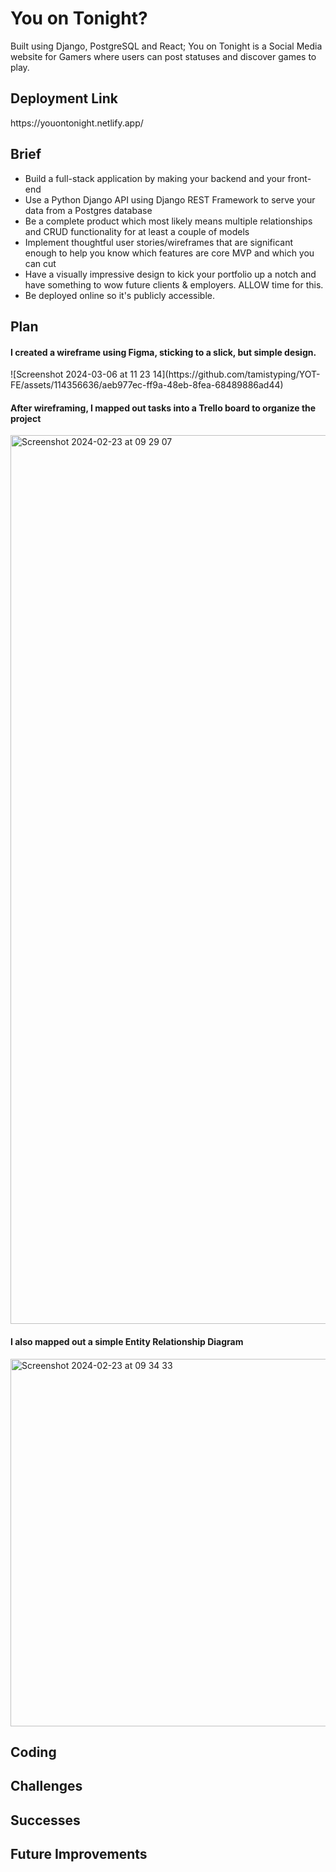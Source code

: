 <h1>You on Tonight?</h1>
<p>Built using Django, PostgreSQL and React; You on Tonight is a Social Media website for Gamers where users can post statuses and discover games to play.</p>

<h2>Deployment Link</h2>
<p>https://youontonight.netlify.app/</p>

<h2>Brief</h2>
<ul>
  <li>Build a full-stack application by making your backend and your front-end</li>
  <li>Use a Python Django API using Django REST Framework to serve your data from a Postgres database</li>
  <li>Be a complete product which most likely means multiple relationships and CRUD functionality for at least a couple of models</li>
  <li>Implement thoughtful user stories/wireframes that are significant enough to help you know which features are core MVP and which you can cut</li>
  <li>Have a visually impressive design to kick your portfolio up a notch and have something to wow future clients & employers. ALLOW time for this.</li>
  <li>Be deployed online so it's publicly accessible.</li>
</ul>

<h2>Plan</h2>
<h4>I created a wireframe using Figma, sticking to a slick, but simple design.</h4>
![Screenshot 2024-03-06 at 11 23 14](https://github.com/tamistyping/YOT-FE/assets/114356636/aeb977ec-ff9a-48eb-8fea-68489886ad44)

<H4>After wireframing, I mapped out tasks into a Trello board to organize the project</H4>
<img width="1422" alt="Screenshot 2024-02-23 at 09 29 07" src="https://github.com/tamistyping/YOT-FE/assets/114356636/054c5a83-faac-41c0-8bf5-07c644c7c0ba">


<h4>I also mapped out a simple Entity Relationship Diagram</h4>
<img width="588" alt="Screenshot 2024-02-23 at 09 34 33" src="https://github.com/tamistyping/YOT-FE/assets/114356636/446900e0-349b-4c17-8d3f-8b6e2a8c61b0">


<h2>Coding</h2>

<h2>Challenges</h2>

<h2>Successes</h2>

<h2>Future Improvements</h2>
